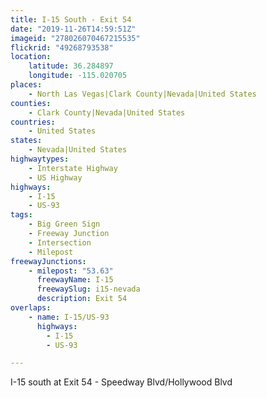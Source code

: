```yaml
---
title: I-15 South - Exit 54
date: "2019-11-26T14:59:51Z"
imageid: "278026070467215535"
flickrid: "49268793538"
location:
    latitude: 36.284897
    longitude: -115.020705
places:
    - North Las Vegas|Clark County|Nevada|United States
counties:
    - Clark County|Nevada|United States
countries:
    - United States
states:
    - Nevada|United States
highwaytypes:
    - Interstate Highway
    - US Highway
highways:
    - I-15
    - US-93
tags:
    - Big Green Sign
    - Freeway Junction
    - Intersection
    - Milepost
freewayJunctions:
    - milepost: "53.63"
      freewayName: I-15
      freewaySlug: i15-nevada
      description: Exit 54
overlaps:
    - name: I-15/US-93
      highways:
        - I-15
        - US-93

---
```

I-15 south at Exit 54 - Speedway Blvd/Hollywood Blvd